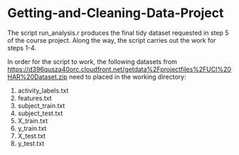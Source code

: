 Getting-and-Cleaning-Data-Project
=================================

The script run_analysis.r produces the final tidy dataset requested in step 5 of the course project. Along the way, the script carries out the work for steps 1-4. 

In order for the script to work, the following datasets from https://d396qusza40orc.cloudfront.net/getdata%2Fprojectfiles%2FUCI%20HAR%20Dataset.zip need to placed in the working directory:

1. activity_labels.txt
2. features.txt
3. subject_train.txt
4. subject_test.txt
5. X_train.txt
6. y_train.txt
7. X_test.txt
8. y_test.txt

